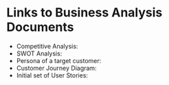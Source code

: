 # Links to Business Analysis Documents
 - Competitive Analysis:  
 - SWOT Analysis:  
 - Persona of a target customer:  
 - Customer Journey Diagram:  
 - Initial set of User Stories:  